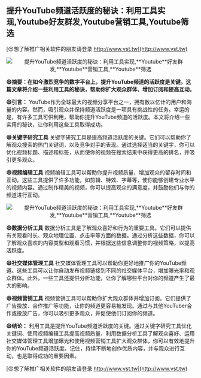 ## **提升YouTube频道活跃度的秘诀：利用工具实现,**Youtube**好友群发,**Youtube**营销工具,**Youtube**筛选**

[😍想了解推广相关软件的朋友请登录 http://www.vst.tw](http://www.vst.tw)

 <center><img src="https://vst.tw/MP4/tuiguang/png/4.png" alt="提升YouTube频道活跃度的秘诀：利用工具实现,**Youtube**好友群发,**Youtube**营销工具,**Youtube**筛选"></center>

**😄摘要：在如今激烈竞争的数字平台上，提升YouTube频道的活跃度是关键。这篇文章将介绍一些利用工具的秘诀，帮助你扩大观众群体、增加订阅和提高互动。**

**😄引言：**
YouTube作为全球最大的视频分享平台之一，拥有数以亿计的用户和海量的内容。然而，吸引观众并保持频道活跃度是一项具有挑战性的任务。幸运的是，有许多工具可供利用，帮助你提升YouTube频道的活跃度。本文将介绍一些实用的秘诀，让你利用这些工具取得成功。

**😄关键字研究工具**
关键字研究工具是提高频道活跃度的关键。它们可以帮助你了解观众搜索的热门关键词，以及竞争对手的表现。通过选择适当的关键字，你可以优化视频标题、描述和标签，从而使你的视频在搜索结果中获得更高的排名，并吸引更多观众。

**😄视频编辑工具**
视频编辑工具可以帮助你提升视频质量，增加观众的留存时间和互动。这些工具提供了许多功能，如剪辑、特效、字幕等，使你能够创建专业水平的视频内容。通过制作精美的视频，你可以提高观众的满意度，并鼓励他们与你的频道进行互动。

 <center><img src="https://vst.tw/MP4/tuiguang/png/6.png" alt="提升YouTube频道活跃度的秘诀：利用工具实现,**Youtube**好友群发,**Youtube**营销工具,**Youtube**筛选"></center>

**😄数据分析工具**
数据分析工具是了解观众喜好和行为的重要工具。它们可以提供有关观看时长、观众地理位置、点击率等方面的数据。通过分析这些数据，你可以了解观众喜欢的内容类型和观看习惯，并根据这些信息调整你的视频策略，以提高活跃度。

**😄社交媒体管理工具**
社交媒体管理工具可以帮助你更好地推广你的YouTube频道。这些工具可以让你自动发布视频链接到不同的社交媒体平台，增加曝光率和观众群体。此外，一些工具还提供分析功能，让你了解哪些平台对你的频道产生了最大的影响。

**😄视频营销工具**
视频营销工具可以帮助你扩大观众群体并增加订阅。它们提供了广告投放、合作推广等功能，让你的频道更容易被发现。通过与其他YouTuber合作或投放广告，你可以吸引更多观众，并促使他们订阅你的频道。

**😄结论：**
利用工具是提升YouTube频道活跃度的关键。通过关键字研究工具优化关键词、使用视频编辑工具提高视频质量、利用数据分析工具了解观众喜好、运用社交媒体管理工具增加曝光和使用视频营销工具扩大观众群体，你可以有效地提升你的YouTube频道活跃度。记住，持续不断地创作优质内容，并与观众进行互动，也是取得成功的重要因素。

[😍想了解推广相关软件的朋友请登录 http://www.vst.tw](http://www.vst.tw)



